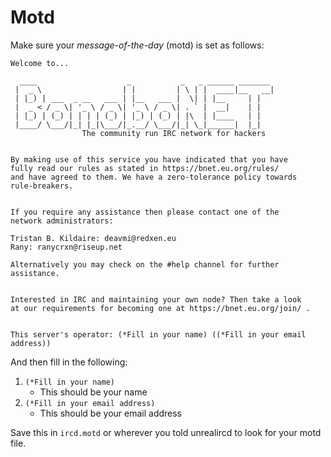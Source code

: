 Motd
====

Make sure your _message-of-the-day_ (motd) is set as follows:

```
Welcome to...

  ____                    _           _   _ ______ _______ 
 |  _ \                  | |         | \ | |  ____|__   __|
 | |_) | ___  _ __   ___ | |__   ___ |  \| | |__     | |   
 |  _ < / _ \| '_ \ / _ \| '_ \ / _ \| . ` |  __|    | |   
 | |_) | (_) | | | | (_) | |_) | (_) | |\  | |____   | |   
 |____/ \___/|_| |_|\___/|_.__/ \___/|_| \_|______|  |_|   
                The community run IRC network for hackers


By making use of this service you have indicated that you have
fully read our rules as stated in https://bnet.eu.org/rules/
and have agreed to them. We have a zero-tolerance policy towards
rule-breakers.


If you require any assistance then please contact one of the
network administrators:

Tristan B. Kildaire: deavmi@redxen.eu
Rany: ranycrxn@riseup.net

Alternatively you may check on the #help channel for further
assistance.


Interested in IRC and maintaining your own node? Then take a look
at our requirements for becoming one at https://bnet.eu.org/join/ .


This server's operator: (*Fill in your name) ((*Fill in your email address))   
```

And then fill in the following:

1. `(*Fill in your name)`
	* This should be your name
2. `(*Fill in your email address)`
	* This should be your email address


Save this in `ircd.motd` or wherever you told unrealircd to look for your motd file.
